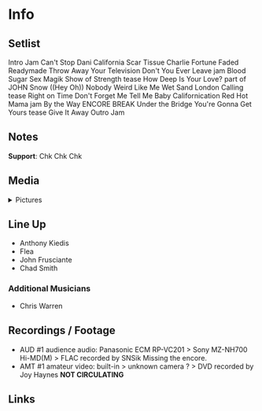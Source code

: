 # Info

## Setlist

Intro Jam
Can't Stop
Dani California
Scar Tissue
Charlie
Fortune Faded
Readymade
Throw Away Your Television
Don't You Ever Leave jam
Blood Sugar Sex Magik
Show of Strength tease
How Deep Is Your Love? part of JOHN
Snow ((Hey Oh))
Nobody Weird Like Me
Wet Sand
London Calling tease
Right on Time
Don't Forget Me
Tell Me Baby
Californication
Red Hot Mama jam
By the Way
ENCORE BREAK
Under the Bridge
You're Gonna Get Yours tease
Give It Away
Outro Jam

## Notes

**Support**: Chk Chk Chk

## Media 

<details>
  <summary>Pictures</summary>
  <!--<img alt="Setlist" title="Setlist" src="_.jpg" height="200" />
  <img alt="Flyer" title="Flyer" src="_.jpg" height="200" />
  <img alt="Clipper" title="Clipper" src="_.jpg" height="200" />
  <img alt="Ticket" title="Ticket" src="_.jpg" height="200" />
  -->
</details>

## Line Up

* Anthony Kiedis
* Flea
* John Frusciante
* Chad Smith

### Additional Musicians

* Chris Warren

## Recordings / Footage

* AUD #1 audience audio: Panasonic ECM RP-VC201 > Sony MZ-NH700 Hi-MD(M) > FLAC recorded by SNSik Missing the encore. 
* AMT #1 amateur video: built-in > unknown camera ? > DVD recorded by Joy Haynes **NOT CIRCULATING**

## Links
